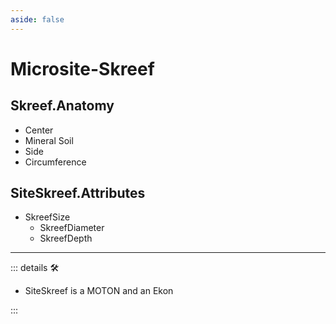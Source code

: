 ```yaml
---
aside: false
---
```

# Microsite-Skreef

## Skreef.Anatomy

- Center
- Mineral Soil
- Side
- Circumference

## SiteSkreef.Attributes

- SkreefSize
    - SkreefDiameter
    - SkreefDepth

---

<!-- =================================================== -->
<!-- =================================================== -->
<!-- =================================================== -->
<!-- =================================================== -->
<!-- =================================================== -->
::: details 🛠

- SiteSkreef is a MOTON and an Ekon

:::
